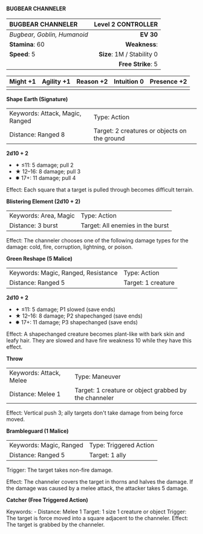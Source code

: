 #### BUGBEAR CHANNELER

| BUGBEAR CHANNELER           |     **Level 2 CONTROLLER** |
| :-------------------------- | -------------------------: |
| *Bugbear, Goblin, Humanoid* |                  **EV 30** |
| **Stamina**: 60             |              **Weakness**: |
| **Speed**: 5                | **Size**: 1M / Stability 0 |
|                             |         **Free Strike**: 5 |

| **Might** +1 | **Agility** +1 | **Reason** +2 | **Intuition** 0 | **Presence** +2 |
| ------------ | -------------- | ------------- | --------------- | --------------- |
|              |                |               |                 |                 |

**Shape Earth (Signature)**

|                                 |                                              |
| :------------------------------ | :------------------------------------------- |
| Keywords: Attack, Magic, Ranged | Type: Action                                 |
| Distance: Ranged 8              | Target: 2 creatures or objects on the ground |

**2d10 + 2**

- ✦ ≤11: 5 damage; pull 2
- ★ 12–16: 8 damage; pull 3
- ✸ 17+: 11 damage; pull 4

Effect: Each square that a target is pulled through becomes difficult terrain.

**Blistering Element (2d10 + 2)**

|                       |                                  |
| :-------------------- | :------------------------------- |
| Keywords: Area, Magic | Type: Action                     |
| Distance: 3 burst     | Target: All enemies in the burst |

Effect: The channeler chooses one of the following damage types for the damage: cold, fire, corruption, lightning, or poison.

**Green Reshape (5 Malice)**

|                                     |                    |
| :---------------------------------- | :----------------- |
| Keywords: Magic, Ranged, Resistance | Type: Action       |
| Distance: Ranged 5                  | Target: 1 creature |

**2d10 + 2**

- ✦ ≤11: 5 damage; P1 slowed (save ends)
- ★ 12–16: 8 damage; P2 shapechanged (save ends)
- ✸ 17+: 11 damage; P3 shapechanged (save ends)

Effect: A shapechanged creature becomes plant-like with bark skin and leafy hair. They are slowed and have fire weakness 10 while they have this effect.

**Throw**

|                         |                                                       |
| :---------------------- | :---------------------------------------------------- |
| Keywords: Attack, Melee | Type: Maneuver                                        |
| Distance: Melee 1       | Target: 1 creature or object grabbed by the channeler |

Effect: Vertical push 3; ally targets don't take damage from being force moved.

**Brambleguard (1 Malice)**

|                         |                        |
| :---------------------- | :--------------------- |
| Keywords: Magic, Ranged | Type: Triggered Action |
| Distance: Ranged 5      | Target: 1 ally         |

Trigger: The target takes non-fire damage.

Effect: The channeler covers the target in thorns and halves the damage. If the damage was caused by a melee attack, the attacker takes 5 damage.

**Catcher (Free Triggered Action)**

Keywords: - Distance: Melee 1 Target: 1 size 1 creature or object Trigger: The target is force moved into a square adjacent to the channeler. Effect: The target is grabbed by the channeler.
